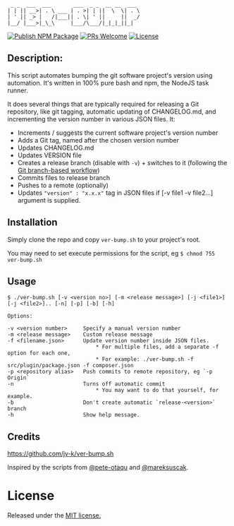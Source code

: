 ```
 _ _  ___  ___       ___  _ _  __ __  ___  
| | || __>| . \ ___ | . >| | ||  \  \| . \
| ' || _> |   /|___|| . \| ' ||     ||  _/
|__/ |___>|_\_\     |___/\___/|_|_|_||_|  

```
[![Publish NPM Package](https://github.com/jv-k/ver-bump/actions/workflows/npm-publish.yml/badge.svg)](https://github.com/jv-k/ver-bump/actions/workflows/npm-publish.yml) [![PRs Welcome](https://img.shields.io/badge/PRs-welcome-brightgreen.svg?style=flat-square)](http://makeapullrequest.com) [![License](https://img.shields.io/npm/l/@jsdevtools/npm-publish.svg)](LICENSE)

## Description:
This script automates bumping the git software project's version using automation. It's written in 100% pure bash and npm, the NodeJS task runner.
     
It does several things that are typically required for releasing a Git repository, like git tagging, automatic updating of CHANGELOG.md, and incrementing the version number in various JSON files. It:

- Increments / suggests the current software project's version number
- Adds a Git tag, named after the chosen version number
- Updates CHANGELOG.md
- Updates VERSION file
- Creates a release branch (disable with `-v`) + switches to it (following the [Git branch-based workflow](https://nvie.com/posts/a-successful-git-branching-model/))
- Commits files to release branch
- Pushes to a remote (optionally)
- Updates `"version" : "x.x.x"` tag in JSON files if [-v file1 -v file2...] argument is supplied.

## Installation
Simply clone the repo and copy `ver-bump.sh` to your project's root.

You may need to set execute permissions for the script, eg `$ chmod 755 ver-bump.sh`

## Usage
```
$ ./ver-bump.sh [-v <version no>] [-m <release message>] [-j <file1>] [-j <file2>].. [-n] [-p] [-b] [-h]

Options:

-v <version number>     Specify a manual version number
-m <release message>    Custom release message
-f <filename.json>      Update version number inside JSON files.
                            * For multiple files, add a separate -f option for each one,
                            * For example: ./ver-bump.sh -f src/plugin/package.json -f composer.json
-p <repository alias>   Push commits to remote repository, eg `-p Origin`
-n                      Turns off automatic commit
                            * You may want to do that yourself, for example.
-b                      Don't create automatic `release-<version>` branch
-h 	                    Show help message.
```

## Credits
https://github.com/jv-k/ver-bump.sh

Inspired by the scripts from [@pete-otaqu](https://gist.github.com/pete-otaqui/4188238) and [@mareksuscak](https://gist.github.com/mareksuscak/1f206fbc3bb9d97dec9c).

# License
Released under the [MIT license.](https://github.com/jv-k/ver-bump.sh/blob/master/LICENSE) 
